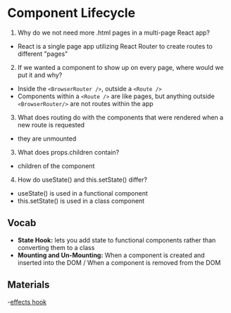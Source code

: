 # Component Lifecycle

1. Why do we not need more .html pages in a multi-page React app?

- React is a single page app utilizing React Router to create routes to different "pages"

2. If we wanted a component to show up on every page, where would we put it and why?

- Inside the `<BrowserRouter />`, outside a `<Route />`
- Components within a `<Route />` are like pages, but anything outside `<BrowserRouter/>` are not routes within the app

3. What does routing do with the components that were rendered when a new route is requested

- they are unmounted

3. What does props.children contain?

- children of the component

4. How do useState() and this.setState() differ?

- useState() is used in a functional component
- this.setState() is used in a class component

## Vocab

- **State Hook:** lets you add state to functional components rather than converting them to a class
- **Mounting and Un-Mounting:** When a component is created and inserted into the DOM / When a component is removed from the DOM 

## Materials

-[effects hook](https://reactjs.org/docs/hooks-effect.html)